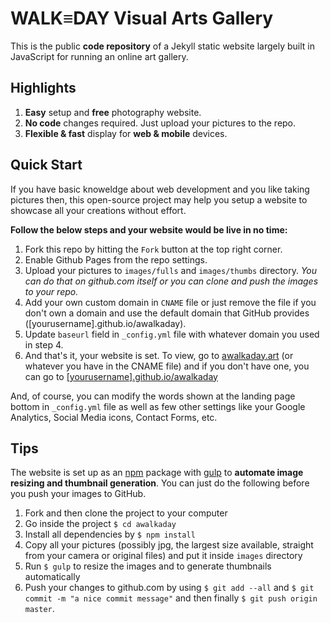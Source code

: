 # WALK≡DAY Visual Arts Gallery
This is the public __code repository__ of a Jekyll static website largely built in JavaScript for running an online art gallery.

## Highlights
1. __Easy__ setup and __free__ photography website.
2. __No code__ changes required. Just upload your pictures to the repo.
3. __Flexible & fast__ display for __web & mobile__ devices.

## Quick Start
If you have basic knoweldge about web development and you like taking pictures then, this open-source project may help you setup a website to showcase
all your creations without effort.  

**Follow the below steps and your website would be live in no time:**

1. Fork this repo by hitting the `Fork` button at the top right corner.
2. Enable Github Pages from the repo settings.
3. Upload your pictures to `images/fulls` and `images/thumbs` directory. _You can do that on github.com itself or you can clone and push the images to your repo._
4. Add your own custom domain in `CNAME` file or just remove the file if you don't own a domain and use the default domain that GitHub provides ([yourusername].github.io/awalkaday).
5. Update `baseurl` field in `_config.yml` file with whatever domain you used in step 4.
6. And that's it, your website is set. To view, go to [awalkaday.art](http://awalkaday.art) (or whatever you have in the CNAME file) and if you don't have one, you can go to [[yourusername].github.io/awalkaday](http://yourusername.github.io/awalkaday)

And, of course, you can modify the words shown at the landing page bottom in `_config.yml` file as well as few other settings like your Google Analytics, Social Media icons, Contact Forms, etc.
 
## Tips
The website is set up as an [npm](https://www.npmjs.com) package with [gulp](http://gulpjs.com/) to __automate image resizing
and thumbnail generation__. You can just do the following before you push your images to GitHub.

1. Fork and then clone the project to your computer
2. Go inside the project `$ cd awalkaday`
3. Install all dependencies by `$ npm install`
4. Copy all your pictures (possibly jpg, the largest size available, straight from your camera or original files) and put it inside `images` directory
5. Run `$ gulp` to resize the images and to generate thumbnails automatically
6. Push your changes to github.com by using `$ git add --all` and `$ git commit -m "a nice commit message"` and then finally `$ git push origin master`.
